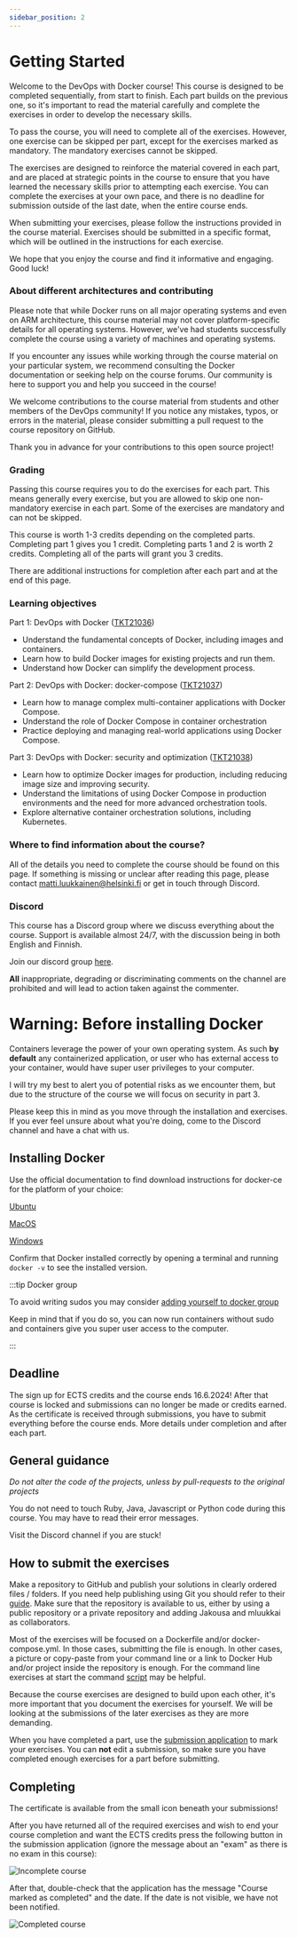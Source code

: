 ```yaml
---
sidebar_position: 2
---
```


# Getting Started

Welcome to the DevOps with Docker course! This course is designed to be completed sequentially, from start to finish. Each part builds on the previous one, so it's important to read the material carefully and complete the exercises in order to develop the necessary skills.

To pass the course, you will need to complete all of the exercises. However, one exercise can be skipped per part, except for the exercises marked as mandatory. The mandatory exercises cannot be skipped.

The exercises are designed to reinforce the material covered in each part, and are placed at strategic points in the course to ensure that you have learned the necessary skills prior to attempting each exercise. You can complete the exercises at your own pace, and there is no deadline for submission outside of the last date, when the entire course ends.

When submitting your exercises, please follow the instructions provided in the course material. Exercises should be submitted in a specific format, which will be outlined in the instructions for each exercise.

We hope that you enjoy the course and find it informative and engaging. Good luck!

### About different architectures and contributing

Please note that while Docker runs on all major operating systems and even on ARM architecture, this course material may not cover platform-specific details for all operating systems. However, we've had students successfully complete the course using a variety of machines and operating systems.

If you encounter any issues while working through the course material on your particular system, we recommend consulting the Docker documentation or seeking help on the course forums. Our community is here to support you and help you succeed in the course!

We welcome contributions to the course material from students and other members of the DevOps community! If you notice any mistakes, typos, or errors in the material, please consider submitting a pull request to the course repository on GitHub.

Thank you in advance for your contributions to this open source project!

### Grading

Passing this course requires you to do the exercises for each part. This means generally every exercise, but you are allowed to skip one non-mandatory exercise in each part. Some of the exercises are mandatory and can not be skipped.

This course is worth 1-3 credits depending on the completed parts. Completing part 1 gives you 1 credit. Completing parts 1 and 2 is worth 2 credits. Completing all of the parts will grant you 3 credits.

There are additional instructions for completion after each part and at the end of this page.

### Learning objectives

Part 1: DevOps with Docker ([TKT21036](https://studies.helsinki.fi/opintotarjonta/cur/otm-a1a074e0-dc7f-4644-8796-04fab528ba36/TKT21036/DevOps_with_Docker))

- Understand the fundamental concepts of Docker, including images and containers.
- Learn how to build Docker images for existing projects and run them.
- Understand how Docker can simplify the development process.

Part 2: DevOps with Docker: docker-compose ([TKT21037](https://studies.helsinki.fi/opintotarjonta/cur/otm-d37daa67-f5b1-4bdb-88a5-98107d2c63ea/TKT21037/DevOps_with_Docker_docker_compose))

- Learn how to manage complex multi-container applications with Docker Compose.
- Understand the role of Docker Compose in container orchestration
- Practice deploying and managing real-world applications using Docker Compose.

Part 3: DevOps with Docker: security and optimization ([TKT21038](https://studies.helsinki.fi/opintotarjonta/cur/otm-68b6e802-0b55-438c-85aa-1fd9d0ad80be/TKT21038/DevOps_with_Docker_security_and_optimization))

- Learn how to optimize Docker images for production, including reducing image size and improving security.
- Understand the limitations of using Docker Compose in production environments and the need for more advanced orchestration tools.
- Explore alternative container orchestration solutions, including Kubernetes.

### Where to find information about the course?

All of the details you need to complete the course should be found on this page. If something is missing or unclear after reading this page, please contact matti.luukkainen@helsinki.fi or get in touch through Discord.

### Discord

This course has a Discord group where we discuss everything about the course. Support is available almost 24/7, with the discussion being in both English and Finnish.

Join our discord group [here](https://study.cs.helsinki.fi/discord/join/docker).

**All** inappropriate, degrading or discriminating comments on the channel are prohibited and will lead to action taken against the commenter.

# Warning: Before installing Docker

Containers leverage the power of your own operating system. As such **by default** any containerized application, or user who has external access to your container, would have super user privileges to your computer.

I will try my best to alert you of potential risks as we encounter them, but due to the structure of the course we will focus on security in part 3.

Please keep this in mind as you move through the installation and exercises. If you ever feel unsure about what you're doing, come to the Discord channel and have a chat with us.

## Installing Docker

Use the official documentation to find download instructions for docker-ce for the platform of your choice:

[Ubuntu](https://docs.docker.com/install/linux/docker-ce/ubuntu/)

[MacOS](https://docs.docker.com/docker-for-mac/install/)

[Windows](https://docs.docker.com/docker-for-windows/install/)

Confirm that Docker installed correctly by opening a terminal and running `docker -v` to see the installed version.

:::tip Docker group

To avoid writing sudos you may consider [adding yourself to docker group](https://docs.docker.com/install/linux/linux-postinstall/)

Keep in mind that if you do so, you can now run containers without sudo and containers give you super user access to the computer.

:::

## Deadline

The sign up for ECTS credits and the course ends 16.6.2024! After that course is locked and submissions can no longer be made or credits earned. As the certificate is received through submissions, you have to submit everything before the course ends. More details under completion and after each part.

## General guidance

_Do not alter the code of the projects, unless by pull-requests to the original projects_

You do not need to touch Ruby, Java, Javascript or Python code during this course. You may have to read their error messages.

Visit the Discord channel if you are stuck!

## How to submit the exercises

Make a repository to GitHub and publish your solutions in clearly ordered files / folders. If you need help publishing using Git you should refer to their [guide](https://guides.github.com/activities/hello-world/). Make sure that the repository is available to us, either by using a public repository or a private repository and adding Jakousa and mluukkai as collaborators.

Most of the exercises will be focused on a Dockerfile and/or docker-compose.yml. In those cases, submitting the file is enough. In other cases, a picture or copy-paste from your command line or a link to Docker Hub and/or project inside the repository is enough. For the command line exercises at start the command [script](https://linux.die.net/man/1/script) may be helpful.

Because the course exercises are designed to build upon each other, it's more important that you document the exercises for yourself. We will be looking at the submissions of the later exercises as they are more demanding.

When you have completed a part, use the [submission application](https://studies.cs.helsinki.fi/stats/courses/docker2023) to mark your exercises. You can **not** edit a submission, so make sure you have completed enough exercises for a part before submitting.

## Completing

The certificate is available from the small icon beneath your submissions!

After you have returned all of the required exercises and wish to end your course completion and want the ECTS credits press the following button in the submission application (ignore the message about an "exam" as there is no exam in this course):

![Incomplete course](/img/incomplete_course.png)

After that, double-check that the application has the message "Course marked as completed" and the date. If the date is not visible, we have not been notified.

![Completed course](/img/completed_course.png)
